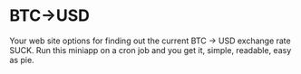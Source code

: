 BTC->USD
========

Your web site options for finding out the current BTC -> USD exchange rate SUCK. Run this miniapp on a cron job and you get it, simple, readable, easy as pie.
